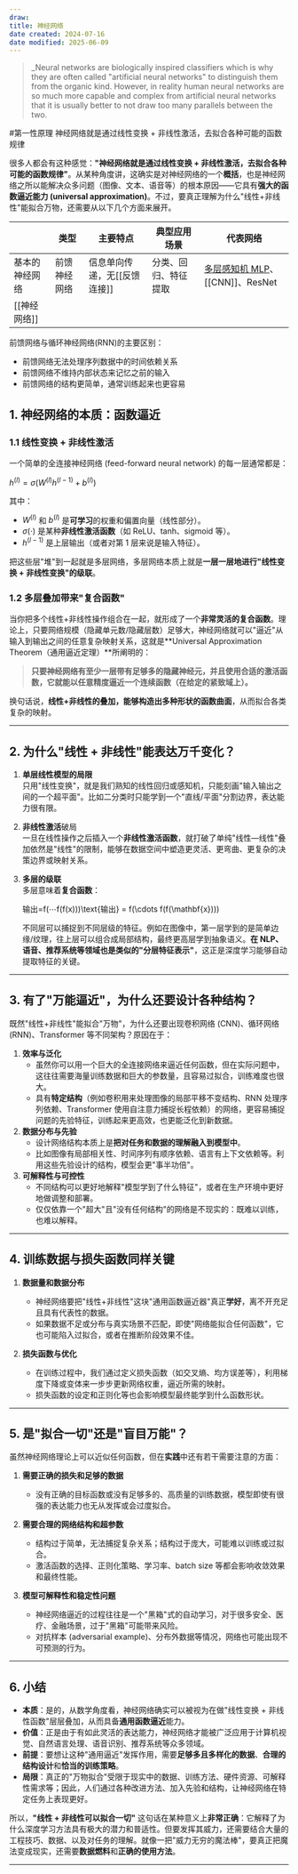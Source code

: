 ```yaml
---
draw:
title: 神经网络
date created: 2024-07-16
date modified: 2025-06-09
---
```


> _Neural networks are biologically inspired classifiers which is why they are often called "artificial neural networks" to distinguish them from the organic kind. However, in reality human neural networks are so much more capable and complex from artificial neural networks that it is usually better to not draw too many parallels between the two.

#第一性原理 神经网络就是通过线性变换 + 非线性激活，去拟合各种可能的函数规律

很多人都会有这种感觉：**"神经网络就是通过线性变换 + 非线性激活，去拟合各种可能的函数规律"**。从某种角度讲，这确实是对神经网络的一个**概括**，也是神经网络之所以能解决众多问题（图像、文本、语音等）的根本原因——它具有**强大的函数逼近能力 (universal approximation)**。不过，要真正理解为什么"线性+非线性"能拟合万物，还需要从以下几个方面来展开。

|          | 类型     | 主要特点             | 典型应用场景     | 代表网络                                       |
| -------- | ------ | ---------------- | ---------- | ------------------------------------------ |
| 基本的神经网络  | 前馈神经网络 | 信息单向传递，无[[反馈连接]] | 分类、回归、特征提取 | [多层感知机 MLP](多层感知机%20MLP.md)、[[CNN]]、ResNet |
| [[神经网络]] |        |                  |            |                                            |

前馈网络与循环神经网络(RNN)的主要区别：

- 前馈网络无法处理序列数据中的时间依赖关系
- 前馈网络不维持内部状态来记忆之前的输入
- 前馈网络的结构更简单，通常训练起来也更容易

## 1. 神经网络的本质：函数逼近

### 1.1 线性变换 + 非线性激活

一个简单的全连接神经网络 (feed-forward neural network) 的每一层通常都是：

$h^{(l)}=\sigma(W^{(l)}h^{(l-1)}+b^{(l)})$

其中：

- $W^{(l)}$ 和 $b^{(l)}$ 是**可学习**的权重和偏置向量（线性部分）。
- $\sigma(\cdot)$ 是某种**非线性激活函数**（如 ReLU、tanh、sigmoid 等）。
- $h^{(l-1)}$ 是上层输出（或者对第 1 层来说是输入特征）。

把这些层"堆"到一起就是多层网络，多层网络本质上就是**一层一层地进行"线性变换 + 非线性变换"的级联**。

### 1.2 多层叠加带来"复合函数"

当你把多个线性+非线性操作组合在一起，就形成了一个**非常灵活的复合函数**。理论上，只要网络规模（隐藏单元数/隐藏层数）足够大，神经网络就可以"逼近"从输入到输出之间的任意复杂映射关系，这就是**Universal Approximation Theorem（通用逼近定理）**所阐明的：

> **只要神经网络有至少一层带有足够多的隐藏神经元，并且使用合适的激活函数，它就能以任意精度逼近一个连续函数（在给定的紧致域上）。**

换句话说，**线性+非线性的叠加，能够构造出多种形状的函数曲面**，从而拟合各类复杂的映射。

---

## 2. 为什么"线性 + 非线性"能表达万千变化？

1. **单层线性模型的局限**  
    只用"线性变换"，就是我们熟知的线性回归或感知机，只能刻画"输入输出之间的一个超平面"。比如二分类时只能学到一个"直线/平面"分割边界，表达能力很有限。
    
2. **非线性激活**破局  
    一旦在线性操作之后插入一个**非线性激活函数**，就打破了单纯"线性—线性"叠加依然是"线性"的限制，能够在数据空间中塑造更灵活、更弯曲、更复杂的决策边界或映射关系。
    
3. **多层的级联**  
    多层意味着**复合函数**：
    

    输出=f(⋯f(f(x)))\text{输出} = f(\cdots f(f(\mathbf{x})))

    

    不同层可以捕捉到不同层级的特征。例如在图像中，第一层学到的是简单边缘/纹理，往上层可以组合成局部结构，最终更高层学到抽象语义。**在 NLP、语音、推荐系统等领域也是类似的"分层特征表示"**，这正是深度学习能够自动提取特征的关键。

    

---

## 3. 有了"万能逼近"，为什么还要设计各种结构？

既然"线性+非线性"能拟合"万物"，为什么还要出现卷积网络 (CNN)、循环网络 (RNN)、Transformer 等不同架构？原因在于：

1. **效率与泛化**
    - 虽然你可以用一个巨大的全连接网络来逼近任何函数，但在实际问题中，这往往需要海量训练数据和巨大的参数量，且容易过拟合，训练难度也很大。
    - 具有**特定结构**（例如卷积用来处理图像的局部平移不变结构、RNN 处理序列依赖、Transformer 使用自注意力捕捉长程依赖）的网络，更容易捕捉问题的先验特征，训练起来更高效，也更能泛化到新数据。
2. **数据分布与先验**
    - 设计网络结构本质上是**把对任务和数据的理解融入到模型中**。
    - 比如图像有局部相关性、时间序列有顺序依赖、语言有上下文依赖等。利用这些先验设计的结构，模型会更"事半功倍"。
3. **可解释性与可控性**
    - 不同结构可以更好地解释"模型学到了什么特征"，或者在生产环境中更好地做调整和部署。
    - 仅仅依靠一个"超大"且"没有任何结构"的网络是不现实的：既难以训练，也难以解释。

---

## 4. 训练数据与损失函数同样关键

1. **数据量和数据分布**
    
    - 神经网络要把"线性+非线性"这块"通用函数逼近器"真正**学好**，离不开充足且具有代表性的数据。
    - 如果数据不足或分布与真实场景不匹配，即使"网络能拟合任何函数"，它也可能陷入过拟合，或者在推断阶段效果不佳。
2. **损失函数与优化**
    
    - 在训练过程中，我们通过定义损失函数（如交叉熵、均方误差等），利用梯度下降或变体来一步步更新网络权重，逼近所需的映射。
    - 损失函数的设定和正则化等也会影响模型最终能学到什么函数形状。

---

## 5. 是"拟合一切"还是"盲目万能"？

虽然神经网络理论上可以近似任何函数，但在**实践**中还有若干需要注意的方面：

1. **需要正确的损失和足够的数据**
    
    - 没有正确的目标函数或没有足够多的、高质量的训练数据，模型即使有很强的表达能力也无从发挥或会过度拟合。
2. **需要合理的网络结构和超参数**
    
    - 结构过于简单，无法捕捉复杂关系；结构过于庞大，可能难以训练或过拟合。
    - 激活函数的选择、正则化策略、学习率、batch size 等都会影响收敛效果和最终性能。
3. **模型可解释性和稳定性问题**
    
    - 神经网络逼近的过程往往是一个"黑箱"式的自动学习，对于很多安全、医疗、金融场景，过于"黑箱"可能带来风险。
    - 对抗样本 (adversarial example)、分布外数据等情况，网络也可能出现不可预测的行为。

---

## 6. 小结

- **本质**：是的，从数学角度看，神经网络确实可以被视为在做"线性变换 + 非线性函数"层层叠加，从而具备**通用函数逼近**能力。
- **价值**：正是由于有如此灵活的表达能力，神经网络才能被广泛应用于计算机视觉、自然语言处理、语音识别、推荐系统等众多领域。
- **前提**：要想让这种"通用逼近"发挥作用，需要**足够多且多样化的数据**、**合理的结构设计**和**恰当的训练策略**。
- **局限**：真正的"万物拟合"受限于现实中的数据、训练方法、硬件资源、可解释性需求等；因此，人们通过各种改进方法、加入先验和结构，让神经网络在特定任务上表现更好。

所以，**"线性 + 非线性可以拟合一切"** 这句话在某种意义上**非常正确**：它解释了为什么深度学习方法具有极大的潜力和普适性。但要发挥其威力，还需要结合大量的工程技巧、数据、以及对任务的理解。就像一把"威力无穷的魔法棒"，要真正把魔法变成现实，还需要**数据燃料**和**正确的使用方法**。

---
